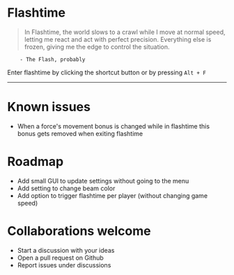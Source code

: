 # Flashtime

> In Flashtime, the world slows to a crawl while I move at normal speed, letting me react and act with perfect precision. Everything else is frozen, giving me the edge to control the situation.

        - The Flash, probably

Enter flashtime by clicking the shortcut button or by pressing `Alt + F`

---

# Known issues

-   When a force's movement bonus is changed while in flashtime this bonus gets removed when exiting flashtime

# Roadmap

-   Add small GUI to update settings without going to the menu
-   Add setting to change beam color
-   Add option to trigger flashtime per player (without changing game speed)

# Collaborations welcome

-   Start a discussion with your ideas
-   Open a pull request on Github
-   Report issues under discussions
